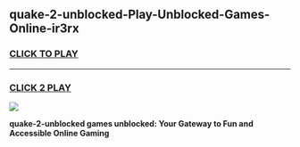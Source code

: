 
## quake-2-unblocked-Play-Unblocked-Games-Online-ir3rx
<h3>
<a href="https://premium76.site?title=quake-2-unblocked&ref=25A">CLICK TO PLAY</a></h3>
<hr>

<h3>
<a href="https://premium76.site?title=quake-2-unblocked&ref=25A">CLICK 2 PLAY</a>
  
</h3>

<a href="https://premium76.site?title=quake-2-unblocked&ref=25A"><img src="https://clearcache.store/games.png"></a>


**quake-2-unblocked games unblocked: Your Gateway to Fun and Accessible Online Gaming**
